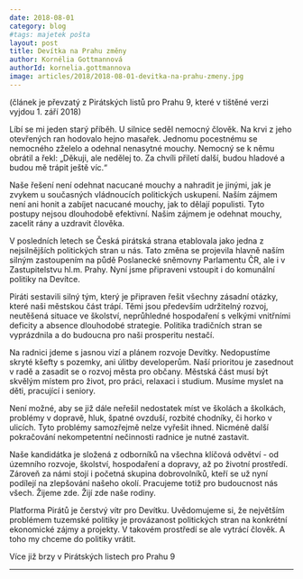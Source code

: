 ```yaml
---
date: 2018-08-01
category: blog
#tags: majetek pošta
layout: post
title: Devítka na Prahu změny
author: Kornélia Gottmannová
authorId: kornelia.gottmannova
image: articles/2018/2018-08-01-devitka-na-prahu-zmeny.jpg
---
```


(článek je převzatý z Pirátských listů pro Prahu 9, které v tištěné verzi vyjdou 1. září 2018)
<p style='text-align: justify;'>

Líbí se mi jeden starý příběh. U silnice seděl nemocný člověk. Na krvi z jeho otevřených ran hodovalo hejno masařek. Jednomu pocestnému se nemocného zželelo a odehnal nenasytné mouchy. Nemocný se k němu obrátil a řekl: „Děkuji, ale nedělej to. Za chvíli přiletí další, budou hladové a budou mě trápit ještě víc.“

Naše řešení není odehnat nacucané mouchy a nahradit je jinými, jak je zvykem u současných vládnoucích politických uskupení. Naším zájmem není ani honit a zabíjet nacucané mouchy, jak to dělají populisti. Tyto postupy nejsou dlouhodobě efektivní. Našim zájmem je odehnat mouchy, zacelit rány a uzdravit člověka. 

V posledních letech se Česká pirátská strana etablovala jako jedna z nejsilnějších politických stran u nás. Tato změna se projevila hlavně naším silným zastoupením na půdě Poslanecké sněmovny Parlamentu ČR, ale i v Zastupitelstvu hl.m. Prahy. Nyní jsme připraveni vstoupit i do komunální politiky na Devítce.

Piráti sestavili silný tým, který je připraven řešit všechny zásadní otázky, které naši městskou část trápí. Těmi jsou především udržitelný rozvoj, neutěšená situace ve školství, neprůhledné hospodaření s velkými vnitřními deficity a absence dlouhodobé strategie. Politika tradičních stran se vyprázdnila a do budoucna pro naši prosperitu nestačí.

Na radnici jdeme s jasnou vizí a plánem rozvoje Devítky. Nedopustíme skryté kšefty s pozemky, ani úlitby developerům. Naší prioritou je zasednout v radě a zasadit se o rozvoj města pro občany. Městská část musí být skvělým místem pro život, pro práci, relaxaci i studium. Musíme myslet na děti, pracující i seniory. 

Není možné, aby se již dále neřešil nedostatek míst ve školách a školkách, problémy v dopravě, hluk, špatné ovzduší, rozbité chodníky, či horko v ulicích. Tyto problémy samozřejmě nelze vyřešit ihned. Nicméně další pokračování nekompetentní nečinnosti radnice je nutné zastavit.

Naše kandidátka je složená z odborníků na všechna klíčová odvětví - od územního rozvoje, školství, hospodaření a dopravy, až po životní prostředí. Zároveň za námi stojí i početná skupina dobrovolníků, kteří se už nyní podílejí na zlepšování našeho okolí. Pracujeme totiž pro budoucnost nás všech. Žijeme zde. Žijí zde naše rodiny.

Platforma Pirátů je čerstvý vítr pro Devítku. Uvědomujeme si, že největším problémem tuzemské politiky je provázanost politických stran na konkrétní ekonomické zájmy a projekty. V takovém prostředí se ale vytrácí člověk. A toho my chceme do politiky vrátit.

</p>
Více již brzy v Pirátských listech pro Prahu 9

---